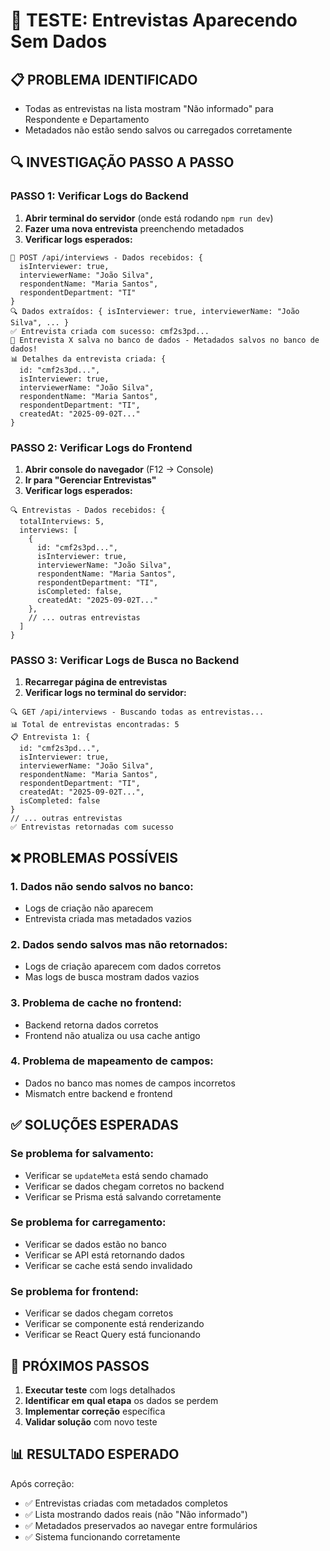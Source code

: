 # 🧪 TESTE: Entrevistas Aparecendo Sem Dados

## 📋 **PROBLEMA IDENTIFICADO**
- Todas as entrevistas na lista mostram "Não informado" para Respondente e Departamento
- Metadados não estão sendo salvos ou carregados corretamente

## 🔍 **INVESTIGAÇÃO PASSO A PASSO**

### **PASSO 1: Verificar Logs do Backend**
1. **Abrir terminal do servidor** (onde está rodando `npm run dev`)
2. **Fazer uma nova entrevista** preenchendo metadados
3. **Verificar logs esperados:**

```
📝 POST /api/interviews - Dados recebidos: {
  isInterviewer: true,
  interviewerName: "João Silva",
  respondentName: "Maria Santos",
  respondentDepartment: "TI"
}
🔍 Dados extraídos: { isInterviewer: true, interviewerName: "João Silva", ... }
✅ Entrevista criada com sucesso: cmf2s3pd...
🎯 Entrevista X salva no banco de dados - Metadados salvos no banco de dados!
📊 Detalhes da entrevista criada: {
  id: "cmf2s3pd...",
  isInterviewer: true,
  interviewerName: "João Silva",
  respondentName: "Maria Santos",
  respondentDepartment: "TI",
  createdAt: "2025-09-02T..."
}
```

### **PASSO 2: Verificar Logs do Frontend**
1. **Abrir console do navegador** (F12 → Console)
2. **Ir para "Gerenciar Entrevistas"**
3. **Verificar logs esperados:**

```
🔍 Entrevistas - Dados recebidos: {
  totalInterviews: 5,
  interviews: [
    {
      id: "cmf2s3pd...",
      isInterviewer: true,
      interviewerName: "João Silva",
      respondentName: "Maria Santos",
      respondentDepartment: "TI",
      isCompleted: false,
      createdAt: "2025-09-02T..."
    },
    // ... outras entrevistas
  ]
}
```

### **PASSO 3: Verificar Logs de Busca no Backend**
1. **Recarregar página de entrevistas**
2. **Verificar logs no terminal do servidor:**

```
🔍 GET /api/interviews - Buscando todas as entrevistas...
📊 Total de entrevistas encontradas: 5
📋 Entrevista 1: {
  id: "cmf2s3pd...",
  isInterviewer: true,
  interviewerName: "João Silva",
  respondentName: "Maria Santos",
  respondentDepartment: "TI",
  createdAt: "2025-09-02T...",
  isCompleted: false
}
// ... outras entrevistas
✅ Entrevistas retornadas com sucesso
```

## ❌ **PROBLEMAS POSSÍVEIS**

### **1. Dados não sendo salvos no banco:**
- Logs de criação não aparecem
- Entrevista criada mas metadados vazios

### **2. Dados sendo salvos mas não retornados:**
- Logs de criação aparecem com dados corretos
- Mas logs de busca mostram dados vazios

### **3. Problema de cache no frontend:**
- Backend retorna dados corretos
- Frontend não atualiza ou usa cache antigo

### **4. Problema de mapeamento de campos:**
- Dados no banco mas nomes de campos incorretos
- Mismatch entre backend e frontend

## ✅ **SOLUÇÕES ESPERADAS**

### **Se problema for salvamento:**
- Verificar se `updateMeta` está sendo chamado
- Verificar se dados chegam corretos no backend
- Verificar se Prisma está salvando corretamente

### **Se problema for carregamento:**
- Verificar se dados estão no banco
- Verificar se API está retornando dados
- Verificar se cache está sendo invalidado

### **Se problema for frontend:**
- Verificar se dados chegam corretos
- Verificar se componente está renderizando
- Verificar se React Query está funcionando

## 🚀 **PRÓXIMOS PASSOS**

1. **Executar teste** com logs detalhados
2. **Identificar em qual etapa** os dados se perdem
3. **Implementar correção** específica
4. **Validar solução** com novo teste

## 📊 **RESULTADO ESPERADO**

Após correção:
- ✅ Entrevistas criadas com metadados completos
- ✅ Lista mostrando dados reais (não "Não informado")
- ✅ Metadados preservados ao navegar entre formulários
- ✅ Sistema funcionando corretamente
